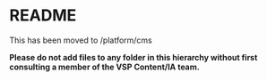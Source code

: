 # README

This has been moved to /platform/cms

**Please do not add files to any folder in this hierarchy without first consulting a member of the VSP Content/IA team.**

